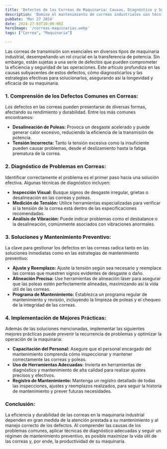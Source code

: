 ```yaml
---
title: 'Defectos de las Correas de Maquinaria: Causas, Diagnóstico y Soluciones'
description: 'Domina el mantenimiento de correas industriales con técnicas de diagnóstico y solución efectivas. Aumenta la eficiencia y vida útil de tu maquinaria.'
pubDate: 'Mar 27 2024'
date: 2024-27-03T10:00:00Z
heroImage: '/correas-maquinarias.webp'
tags: ["Correa", "Maquinaria"]

---
```


Las correas de transmisión son esenciales en diversos tipos de maquinaria industrial, desempeñando un rol crucial en la transferencia de potencia. Sin embargo, están sujetas a una serie de defectos que pueden comprometer la eficiencia y seguridad de las operaciones. Este artículo profundiza en las causas subyacentes de estos defectos, cómo diagnosticarlos y las estrategias efectivas para solucionarlos, asegurando así la longevidad y eficacia de su maquinaria.

### 1. Comprensión de los Defectos Comunes en Correas:

Los defectos en las correas pueden presentarse de diversas formas, afectando su rendimiento y durabilidad. Entre los más comunes encontramos:

- **Desalineación de Poleas:** Provoca un desgaste acelerado y puede generar calor excesivo, reduciendo la eficiencia de la transmisión de potencia.
- **Tensión Incorrecta:** Tanto la tensión excesiva como la insuficiente pueden causar problemas, desde el deslizamiento hasta la fatiga prematura de la correa.

### 2. Diagnóstico de Problemas en Correas:
Identificar correctamente el problema es el primer paso hacia una solución efectiva. Algunas técnicas de diagnóstico incluyen:

- **Inspección Visual:** Busque signos de desgaste irregular, grietas o desalineación en las correas y poleas.
- **Medición de Tensión:** Utilice herramientas especializadas para verificar si la tensión de la correa está dentro de las especificaciones recomendadas.
- **Análisis de Vibración:** Puede indicar problemas como el desbalance o la desalineación, comúnmente asociados con vibraciones anormales.

### 3. Soluciones y Mantenimiento Preventivo:
La clave para gestionar los defectos en las correas radica tanto en las soluciones inmediatas como en las estrategias de mantenimiento preventivo:

- **Ajuste y Reemplazo:** Ajuste la tensión según sea necesario y reemplace las correas que muestren signos evidentes de desgaste o daño.
- **Alineación Precisa:** Use herramientas de alineación láser para asegurar que las poleas estén perfectamente alineadas, maximizando así la vida útil de las correas.
- **Programa de Mantenimiento:** Establezca un programa regular de mantenimiento y revisión, incluyendo la limpieza de poleas y el chequeo de la integridad de las correas.

### 4. Implementación de Mejores Prácticas:
Además de las soluciones mencionadas, implementar las siguientes mejores prácticas puede prevenir la recurrencia de problemas y optimizar la operación de la maquinaria:

- **Capacitación del Personal:** Asegure que el personal encargado del mantenimiento comprenda cómo inspeccionar y mantener correctamente las correas y poleas.
- **Uso de Herramientas Adecuadas:** Invierta en herramientas de diagnóstico y mantenimiento de alta calidad para realizar ajustes precisos y efectivos.
- **Registro de Mantenimiento:** Mantenga un registro detallado de todas las inspecciones, ajustes y reemplazos realizados, para seguir la historia de mantenimiento y prever futuras necesidades.

### Conclusión:

La eficiencia y durabilidad de las correas en la maquinaria industrial dependen en gran medida de la atención prestada a su mantenimiento y al manejo correcto de los defectos. Al comprender las causas de los problemas comunes, aplicar técnicas de diagnóstico adecuadas y seguir un régimen de mantenimiento preventivo, es posible maximizar la vida útil de las correas y, por ende, la productividad de su maquinaria.